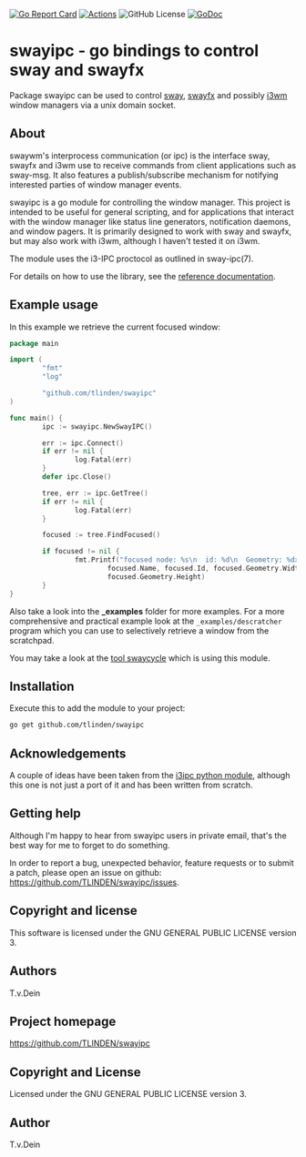 [![Go Report Card](https://goreportcard.com/badge/github.com/tlinden/swayipc)](https://goreportcard.com/report/github.com/tlinden/swayipc) 
[![Actions](https://github.com/tlinden/swayipc/actions/workflows/ci.yaml/badge.svg)](https://github.com/tlinden/swayipc/actions)
![GitHub License](https://img.shields.io/github/license/tlinden/swayipc)
[![GoDoc](https://godoc.org/github.com/tlinden/swayipc?status.svg)](https://godoc.org/github.com/tlinden/swayipc)

# swayipc - go bindings to control sway and swayfx

Package swayipc can be used to control [sway](https://swaywm.org/),
[swayfx](https://github.com/WillPower3309/swayfx) and possibly
[i3wm](http://i3wm.org/) window managers via a unix domain socket.

## About

swaywm's interprocess  communication (or  ipc) is the  interface sway,
swayfx and i3wm use to  receive commands from client applications such
as  sway-msg.   It  also  features  a  publish/subscribe  mechanism  for
notifying interested parties of window manager events.

swayipc is a go module for  controlling the window manager. This project
is intended to  be useful for general scripting,  and for applications
that interact  with the  window manager  like status  line generators,
notification daemons, and window pagers. It is primarily designed to
work with sway and swayfx, but may also work with i3wm, although I
haven't tested it on i3wm.

The module uses the i3-IPC proctocol as outlined in sway-ipc(7).

For details on how to use the library, see the
[reference documentation](https://godoc.org/github.com/tlinden/swayipc).

## Example usage

In this example we retrieve the current focused window:

```go
package main

import (
        "fmt"
        "log"

        "github.com/tlinden/swayipc"
)

func main() {
        ipc := swayipc.NewSwayIPC()

        err := ipc.Connect()
        if err != nil {
                log.Fatal(err)
        }
        defer ipc.Close()

        tree, err := ipc.GetTree()
        if err != nil {
                log.Fatal(err)
        }

        focused := tree.FindFocused()

        if focused != nil {
                fmt.Printf("focused node: %s\n  id: %d\n  Geometry: %dx%d\n",
                        focused.Name, focused.Id, focused.Geometry.Width,
                        focused.Geometry.Height)
        }
}
```

Also take a look into the **_examples** folder for more examples. For
a more comprehensive and practical example look at the
`_examples/descratcher` program which you can use to selectively
retrieve a window from the scratchpad.

You may take a look at the [tool swaycycle](https://github.com/tlinden/swaycycle)
which is using this module.

## Installation

Execute this to add the module to your project:
```sh
go get github.com/tlinden/swayipc
```

## Acknowledgements

A  couple   of  ideas   have  been  taken   from  the   [i3ipc  python
module](https://github.com/altdesktop/i3ipc-python/),   although  this
one is not just a port of it and has been written from scratch.

## Getting help

Although I'm happy to hear from swayipc users in private email, that's the
best way for me to forget to do something.

In order to report a bug,  unexpected behavior, feature requests or to
submit    a    patch,    please    open   an    issue    on    github:
https://github.com/TLINDEN/swayipc/issues.

## Copyright and license

This software is licensed under the GNU GENERAL PUBLIC LICENSE version 3.

## Authors

T.v.Dein <tom AT vondein DOT org>

## Project homepage

https://github.com/TLINDEN/swayipc

## Copyright and License

Licensed under the GNU GENERAL PUBLIC LICENSE version 3.

## Author

T.v.Dein <tom AT vondein DOT org>

